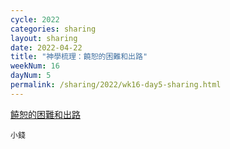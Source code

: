 ```yaml
---
cycle: 2022
categories: sharing
layout: sharing
date: 2022-04-22
title: "神學梳理：饒恕的困難和出路"
weekNum: 16
dayNum: 5
permalink: /sharing/2022/wk16-day5-sharing.html
---
```


[饒恕的困難和出路](https://eccseattle.github.io/media/sharing/2022/wk016/2022-04-22-bin.m4a)

`小錢`
